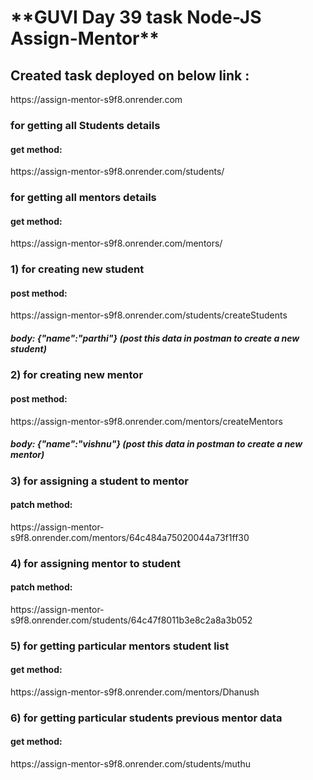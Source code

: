 <h1>**GUVI Day 39 task Node-JS Assign-Mentor**</h1>


<h2>Created task deployed on below link :</h2>
https://assign-mentor-s9f8.onrender.com


<h3>for getting all Students details</h3>
<h4>get method:</h4> https://assign-mentor-s9f8.onrender.com/students/

<h3>for getting all mentors details</h3>
<h4>get method: </h4> https://assign-mentor-s9f8.onrender.com/mentors/

<h3>1) for creating new student</h3>
<h4>post method:</h4> https://assign-mentor-s9f8.onrender.com/students/createStudents
<h5>body: {"name":"parthi"} <span>(post this data in postman to create a new student)</span></h5>

<h3>2) for creating new mentor</h3>
<h4>post method: </h4> https://assign-mentor-s9f8.onrender.com/mentors/createMentors
<h5>body: {"name":"vishnu"} <span>(post this data in postman to create a new mentor)</span></h5>


<h3>3) for assigning a student to mentor</h3>
<h4>patch method: </h4> https://assign-mentor-s9f8.onrender.com/mentors/64c484a75020044a73f1ff30

<h3>4) for assigning mentor to student</h3>
<h4>patch method: </h4> https://assign-mentor-s9f8.onrender.com/students/64c47f8011b3e8c2a8a3b052

<h3>5) for getting particular mentors student list</h3>
<h4>get method: </h4> https://assign-mentor-s9f8.onrender.com/mentors/Dhanush

<h3>6) for getting particular students previous mentor data</h3>
<h4>get method: </h4> https://assign-mentor-s9f8.onrender.com/students/muthu

